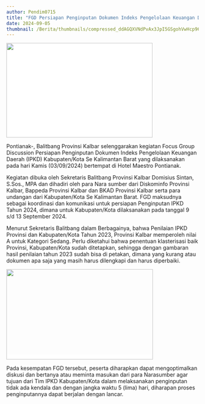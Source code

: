 ```yaml
---
author: Pendim0715
title: "FGD Persiapan Penginputan Dokumen Indeks Pengelolaan Keuangan Daerah Kabupaten Kota Se Kalbar"
date: 2024-09-05
thumbnail: /Berita/thumbnails/compressed_ddAGQXVNdPvAx3JpI5GSgohVwHcp96r9vLVqUnR8.jpg
---
```

<p><img src="/images/OJBPJttjYDznRqfPtsh8.jpg" width="383" height="248" alt="" style="font-family: -apple-system, BlinkMacSystemFont, 'Segoe UI', Roboto, Helvetica, Arial, sans-serif; font-size: 14px; background-color: #ffffff;" /></p>

<p><span style="font-family: -apple-system, BlinkMacSystemFont, 'Segoe UI', Roboto, Helvetica, Arial, sans-serif; font-size: 14px; background-color: #ffffff; vertical-align: inherit; animation-name: none !important; transition-property: none !important;"><span style="animation-name: none !important; transition-property: none !important; vertical-align: inherit;"><span style="vertical-align: inherit;"><span style="vertical-align: inherit;"><span style="vertical-align: inherit;"><span style="vertical-align: inherit;"><span style="vertical-align: inherit;"><span style="vertical-align: inherit;">Pontianak-, Balitbang Provinsi Kalbar selenggarakan kegiatan Focus Group Discussion Persiapan Penginputan Dokumen Indeks Pengelolaan Keuangan Daerah (IPKD) Kabupaten/Kota Se Kalimantan Barat yang dilaksanakan pada hari Kamis (03/09/2024) bertempat di Hotel Maestro Pontianak.</span></span></span></span></span></span></span></span></p>

<p><span style="font-family: -apple-system, BlinkMacSystemFont, 'Segoe UI', Roboto, Helvetica, Arial, sans-serif; font-size: 14px; background-color: #ffffff; vertical-align: inherit; animation-name: none !important; transition-property: none !important;"><span style="animation-name: none !important; transition-property: none !important; vertical-align: inherit;"><span style="vertical-align: inherit;"><span style="vertical-align: inherit;"><span style="vertical-align: inherit;"><span style="vertical-align: inherit;"><span style="vertical-align: inherit;"><span style="vertical-align: inherit;">Kegiatan dibuka oleh Sekretaris Balitbang Provinsi Kalbar Domisius Sintan, S.Sos., MPA dan dihadiri oleh para Nara sumber dari Diskominfo Provinsi Kalbar, Bappeda Provinsi Kalbar dan BKAD Provinsi Kalbar serta para undangan dari Kabupaten/Kota Se Kalimantan Barat. FGD maksudnya sebagai koordinasi dan komunikasi untuk persiapan Penginputan IPKD Tahun 2024, dimana untuk Kabupaten/Kota dilaksanakan pada tanggal 9 s/d 13 September 2024.</span></span></span></span></span></span></span></span></p>

<p><span style="font-family: -apple-system, BlinkMacSystemFont, 'Segoe UI', Roboto, Helvetica, Arial, sans-serif; font-size: 14px; background-color: #ffffff; vertical-align: inherit; animation-name: none !important; transition-property: none !important;"><span style="animation-name: none !important; transition-property: none !important; vertical-align: inherit;"><span style="vertical-align: inherit;"><span style="vertical-align: inherit;"><span style="vertical-align: inherit;"><span style="vertical-align: inherit;"><span style="vertical-align: inherit;"><span style="vertical-align: inherit;">Menurut Sekretaris Balitbang dalam Berbagainya, bahwa Penilaian IPKD Provinsi dan Kabupaten/Kota Tahun 2023, Provinsi Kalbar memperoleh nilai A untuk Kategori Sedang. Perlu diketahui bahwa penentuan klasterisasi baik Provinsi, Kabupaten/Kota sudah ditetapkan, sehingga dengan gambaran hasil penilaian tahun 2023 sudah bisa di petakan, dimana yang kurang atau dokumen apa saja yang masih harus dilengkapi dan harus diperbaiki.</span></span></span></span></span></span></span></span></p>

<p><span style="font-family: -apple-system, BlinkMacSystemFont, 'Segoe UI', Roboto, Helvetica, Arial, sans-serif; font-size: 14px; background-color: #ffffff; vertical-align: inherit; animation-name: none !important; transition-property: none !important;"><span style="animation-name: none !important; transition-property: none !important; vertical-align: inherit;"><span style="vertical-align: inherit;"><span style="vertical-align: inherit;"><span style="vertical-align: inherit;"><span style="vertical-align: inherit;"><img src="/images/cJQRqsLvIqGFGMQDt7EJ.jpg" width="384" height="237" alt="" /></span></span></span></span></span></span></p>

<p><span style="font-family: -apple-system, BlinkMacSystemFont, 'Segoe UI', Roboto, Helvetica, Arial, sans-serif; font-size: 14px; background-color: #ffffff; vertical-align: inherit; animation-name: none !important; transition-property: none !important;"><span style="animation-name: none !important; transition-property: none !important; vertical-align: inherit;"><span style="vertical-align: inherit;"><span style="vertical-align: inherit;"><span style="vertical-align: inherit;"><span style="vertical-align: inherit;"><span style="vertical-align: inherit;"><span style="vertical-align: inherit;">Pada kesempatan FGD tersebut, peserta diharapkan dapat mengoptimalkan diskusi dan bertanya atau meminta masukan dari para Narasumber agar tujuan dari Tim IPKD Kabupaten/Kota dalam melaksanakan penginputan tidak ada kendala dan dengan jangka waktu 5 (lima) hari, diharapan proses penginputannya dapat berjalan dengan lancar.</span></span></span></span></span></span></span></span></p>
